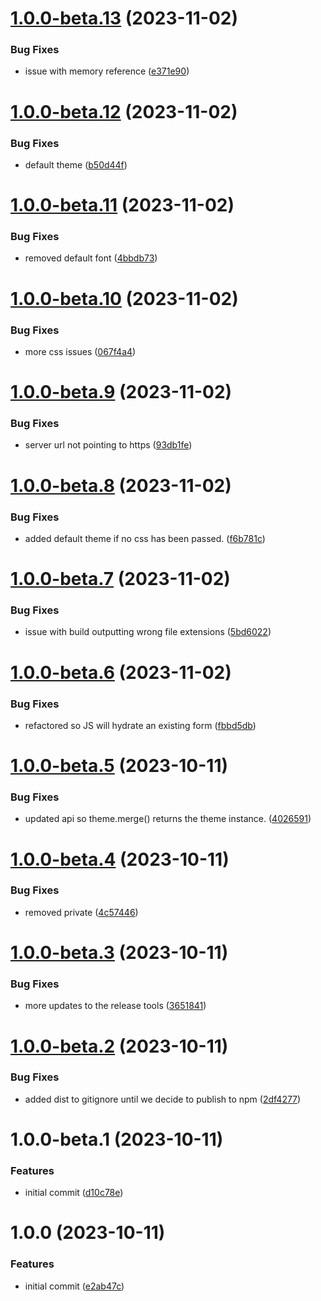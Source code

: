 # [1.0.0-beta.13](https://github.com/ActiveEngagement/listelixr-js/compare/v1.0.0-beta.12...v1.0.0-beta.13) (2023-11-02)


### Bug Fixes

* issue with memory reference ([e371e90](https://github.com/ActiveEngagement/listelixr-js/commit/e371e90d376d1cb1fddb360f75dbaf21a349c2ba))

# [1.0.0-beta.12](https://github.com/ActiveEngagement/listelixr-js/compare/v1.0.0-beta.11...v1.0.0-beta.12) (2023-11-02)


### Bug Fixes

* default theme ([b50d44f](https://github.com/ActiveEngagement/listelixr-js/commit/b50d44f1c1a832a43341c17454cf07eb7915e6ba))

# [1.0.0-beta.11](https://github.com/ActiveEngagement/listelixr-js/compare/v1.0.0-beta.10...v1.0.0-beta.11) (2023-11-02)


### Bug Fixes

* removed default font ([4bbdb73](https://github.com/ActiveEngagement/listelixr-js/commit/4bbdb73722a0c19e1553704d25bdef4aa44e1949))

# [1.0.0-beta.10](https://github.com/ActiveEngagement/listelixr-js/compare/v1.0.0-beta.9...v1.0.0-beta.10) (2023-11-02)


### Bug Fixes

* more css issues ([067f4a4](https://github.com/ActiveEngagement/listelixr-js/commit/067f4a4bc060491f6d2861d6e8b904a19d0267b6))

# [1.0.0-beta.9](https://github.com/ActiveEngagement/listelixr-js/compare/v1.0.0-beta.8...v1.0.0-beta.9) (2023-11-02)


### Bug Fixes

* server url not pointing to https ([93db1fe](https://github.com/ActiveEngagement/listelixr-js/commit/93db1fe190e17e37cd4dfdbed462391cb7515085))

# [1.0.0-beta.8](https://github.com/ActiveEngagement/listelixr-js/compare/v1.0.0-beta.7...v1.0.0-beta.8) (2023-11-02)


### Bug Fixes

* added default theme if no css has been passed. ([f6b781c](https://github.com/ActiveEngagement/listelixr-js/commit/f6b781c9dc0c70e9af3ecc079bf856d45f86004f))

# [1.0.0-beta.7](https://github.com/ActiveEngagement/listelixr-js/compare/v1.0.0-beta.6...v1.0.0-beta.7) (2023-11-02)


### Bug Fixes

* issue with build outputting wrong file extensions ([5bd6022](https://github.com/ActiveEngagement/listelixr-js/commit/5bd60226e094dd55db7aabc52436418d805080ad))

# [1.0.0-beta.6](https://github.com/ActiveEngagement/listelixr-js/compare/v1.0.0-beta.5...v1.0.0-beta.6) (2023-11-02)


### Bug Fixes

* refactored so JS will hydrate an existing form ([fbbd5db](https://github.com/ActiveEngagement/listelixr-js/commit/fbbd5db215784d79d6c1a7bf73a0be67694089e8))

# [1.0.0-beta.5](https://github.com/ActiveEngagement/listelixr-js/compare/v1.0.0-beta.4...v1.0.0-beta.5) (2023-10-11)


### Bug Fixes

* updated api so theme.merge() returns the theme instance. ([4026591](https://github.com/ActiveEngagement/listelixr-js/commit/40265913bcc6009172d9d65ce03a1dd234a1883f))

# [1.0.0-beta.4](https://github.com/ActiveEngagement/listelixr-js/compare/v1.0.0-beta.3...v1.0.0-beta.4) (2023-10-11)


### Bug Fixes

* removed private ([4c57446](https://github.com/ActiveEngagement/listelixr-js/commit/4c5744677c2250759c58218a090c5f07e72e10ef))

# [1.0.0-beta.3](https://github.com/ActiveEngagement/listelixr-js/compare/v1.0.0-beta.2...v1.0.0-beta.3) (2023-10-11)


### Bug Fixes

* more updates to the release tools ([3651841](https://github.com/ActiveEngagement/listelixr-js/commit/3651841aec3bc8480e35aea3878745bf03552318))

# [1.0.0-beta.2](https://github.com/ActiveEngagement/listelixr-js/compare/v1.0.0-beta.1...v1.0.0-beta.2) (2023-10-11)


### Bug Fixes

* added dist to gitignore until we decide to publish to npm ([2df4277](https://github.com/ActiveEngagement/listelixr-js/commit/2df4277adb7b1fca603d816f22f3bd825625efae))

# 1.0.0-beta.1 (2023-10-11)


### Features

* initial commit ([d10c78e](https://github.com/ActiveEngagement/listelixr-js/commit/d10c78efa55db20ae9d332df52d4ff2bb8ebc245))

# 1.0.0 (2023-10-11)


### Features

* initial commit ([e2ab47c](https://github.com/ActiveEngagement/listelixr-js/commit/e2ab47cb80f8128719ad992ea92cacbd78591fa0))
